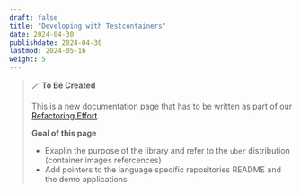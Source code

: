 ```yaml
---
draft: false
title: "Developing with Testcontainers"
date: 2024-04-30
publishdate: 2024-04-30
lastmod: 2024-05-16
weight: 5
---
```


> 🪄 **To Be Created**
>
> This is a new documentation page that has to be written as part of our [Refactoring Effort](https://github.com/microcks/microcks.io/issues/81).
> 
> **Goal of this page**
> * Exaplin the purpose of the library and refer to the `uber` distribution (container images refercences)
> * Add pointers to the language specific repositories README and the demo applications